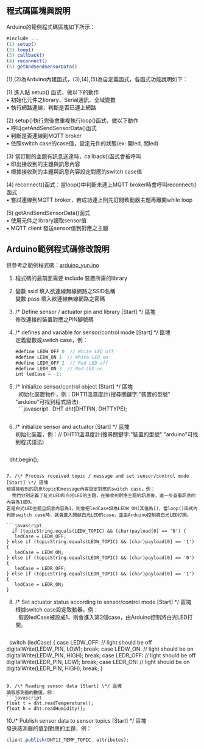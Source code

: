 <!--![ARDUINO YÚN](https://github.com/skellroyal/scratchx/blob/gh-pages/arduinoSampleCode/arduino_yun.jpg)
Source: https://store.arduino.cc/usa/arduino-yun*/-->

## 程式碼區塊與說明  

Arduino的範例程式碼區塊如下所示：  
```javascript
#include ...
(1) setup()
(2) loop()
(3) callback()
(4) reconnect()
(5) getAndSendSensorData()
```  
(1),(2)為Arduino內建函式，(3),(4),(5)為自定義函式，各函式功能說明如下：  

(1) 進入點 setup() 函式，做以下的動作  
    • 初始化元件之library、Serial通訊、全域變數  
    • 執行網路連線，判斷是否已連上網路  

(2) setup()執行完後會重複執行loop()函式，做以下動作  
    • 呼叫getAndSendSensorData()函式  
    • 判斷是否連線到MQTT broker  
    • 依照switch case的case值，設定元件的狀態(ex: 開led, 關led)  
    
(3) 當訂閱的主題有訊息送達時，callback()函式會被呼叫  
    • 印出接收到的主題與訊息內容  
    • 根據接收到的主題與訊息內容設定對應的switch case值  
    
(4) reconnect()函式：當loop()中判斷未連上MQTT broker時會呼叫reconnect()函式  
    • 嘗試連線到MQTT broker，若成功連上則先訂閱致動器主題再離開while loop  

(5) getAndSendSensorData()函式  
    • 使用元件之library讀取sensor值  
    • MQTT client 發送sensor值到對應之主題  

## Arduino範例程式碼修改說明  

供參考之範例程式碼：[arduino_yun.ino](https://github.com/skellroyal/scratchx/blob/gh-pages/arduinoSampleCode/sample_yun.ino)  

1. 程式碼的最前面需要 include 裝置所需的library  

2. 變數 ssid 填入欲連線無線網路之SSID名稱  
   變數 pass 填入欲連線無線網路之密碼  
   
3. /\* Define sensor / actuator pin and library [Start] \*/ 區塊  
   修改連接的裝置對應之PIN腳號碼  
   
4. /\* defines and variable for sensor/control mode [Start] \*/ 區塊  
   定義變數或switch case，例：  
   ```javascript  
   #define LEDW_OFF 0  // White LED off  
   #define LEDW_ON 1  // White LED on  
   #define LEDR_OFF 2  // Red LED off  
   #define LEDR_ON 3  // Red LED on  
   int ledCase = -1;  
   ```  

5. /\* Initialize sensor/control object [Start] \*/ 區塊  
   初始化裝置物件，例：DHT11溫濕度計(搜尋關鍵字:"裝置的型號" "arduino"可找到程式語法)  
   ```javascript
   DHT dht(DHTPIN, DHTTYPE);
   ```  

6. /\* initialize sensor and actuator [Start] \*/ 區塊  
   初始化裝置，例：// DHT11溫濕度計(搜尋關鍵字:"裝置的型號" "arduino"可找到程式語法)  
   ```javascript  
   dht.begin();
   ```  

7. /\* Process received topic / message and set sensor/control mode [Start] \*/ 區塊  
   根據接收到的訊息topic和message內容設定對應的switch case，例：  
   我們分別定義了紅光LED和白光LED的主題，在接收到對應主題的訊息後，進一步查看訊息的內容為1或0。  
   若是白光LED主題且訊息內容為1，則會把ledCase設為LEDW_ON(其值為1)，當loop()函式內判斷switch case時，就會進入開啟白光LED的case，並由Arduino控制將白光LED打開。  
   
   ```javascript  
   if (topicString.equals(LEDW_TOPIC) && (char)payload[0] == '0') {  
      ledCase = LEDW_OFF;
   } else if (topicString.equals(LEDW_TOPIC) && (char)payload[0] == '1') {
      ledCase = LEDW_ON;
   } else if (topicString.equals(LEDR_TOPIC) && (char)payload[0] == '0') {
      ledCase = LEDR_OFF;
   } else if (topicString.equals(LEDR_TOPIC) && (char)payload[0] == '1') {
      ledCase = LEDR_ON;
   }
   ```

8. /\* Set actuator status according to sensor/control mode [Start] \*/ 區塊  
   根據switch case設定致動器，例：  
   假設ledCase被設成1，則會進入第2個case，由Arduino控制將白光LED打開。  
   ```javascript
   switch (ledCase) {
      case LEDW_OFF:
         // light should be off
         digitalWrite(LEDW_PIN, LOW);
         break;
      case LEDW_ON:
         // light should be on
         digitalWrite(LEDW_PIN, HIGH);
         break;
      case LEDR_OFF:
         // light should be off
         digitalWrite(LEDR_PIN, LOW);
         break;
      case LEDR_ON:
         // light should be on
         digitalWrite(LEDR_PIN, HIGH);
         break;
   }
   ```

9. /\* Reading sensor data [Start] \*/ 區塊  
   讀取感測器的數值，例：  
   ```javascript
   float t = dht.readTemperature();
   float h = dht.readHumidity();
   ```

10./\* Publish sensor data to sensor topics [Start] \*/ 區塊  
   發送感測器的值到對應的主題，例：  
   ```javascript
   client.publish(DHT11_TEMP_TOPIC, attributes);
   ```

